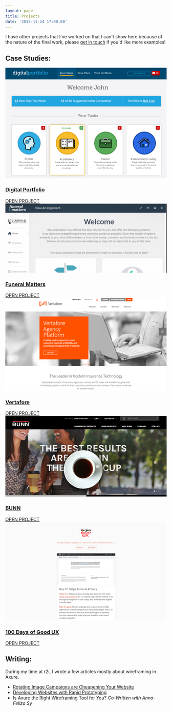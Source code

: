 ```yaml
---
layout: page
title: Projects
date: '2013-11-24 17:00:00'
---
```


I have other projects that I've worked on that I can't show here because of the nature of the final work, please [get in touch](mailto:lucas@glucasroe.com) if you'd like more examples!

## Case Studies:
<div class="tile-wrapper">
    <div class="tile">
         <img class="" src="/images/posts/imported/2016/02/digital-portfolio.png" />
         <div class="title">
             <a href="/digital-portfolio">
                 <h3>Digital Portfolio</h3>
                 <div class="button">OPEN PROJECT</div>
             </a>
         </div>
    </div>
    <div class="tile">
         <img class="" src="/images/posts/imported/2016/01/funeral-matters.png" />
         <div class="title">
             <a href="/funeral-matters/">
                 <h3>Funeral Matters</h3>
                 <div class="button">OPEN PROJECT</div>
             </a>
         </div>
    </div>
    <div class="tile">
         <img class="" src="/images/posts/imported/2014/11/Screen-Shot-2014-11-03-at-24-36-19-.png" />
         <div class="title">
             <a href="/vertafore/">
                 <h3>Vertafore</h3>
                 <div class="button">OPEN PROJECT</div>
             </a>
         </div>
     </div>
     <div class="tile">
         <img class="" src="/images/posts/imported/2015/12/bunn.jpg" />
         <div class="title">
             <a href="/bunn/">
                 <h3>BUNN</h3>
                 <div class="button">OPEN PROJECT</div>
             </a>
         </div>
    </div>
    <div class="tile">
        <img class="" src="/images/posts/imported/2015/06/Screen-Shot-2015-06-16-at-1-18-29-PM.png">
        <div class="title">
            <a href="http://glucasroe.com/100-days-of-good-ux-a-recap/" target="_blank">
                <h3>100 Days of Good UX</h3>
                <div class="button">OPEN PROJECT</div>
            </a>
        </div>
    </div>
</div>

## Writing:
During my time at r2i, I wrote a few articles mostly about wireframing in Axure.

* [Rotating Image Campaigns are Cheapening Your Website](http://www.r2integrated.com/news/blog/rotating-image-campaigns-are-cheapening-your-website)
* [Developing Websites with Rapid Prototyping](http://www.r2integrated.com/news/blog/developing-websites-with-rapid-prototyping)
* [Is Axure the Right Wireframing Tool for You?](http://www.r2integrated.com/news/blog/is-axure-the-right-wireframing-tool-for-you) *Co-Written with Anna-Feliza Sy*
